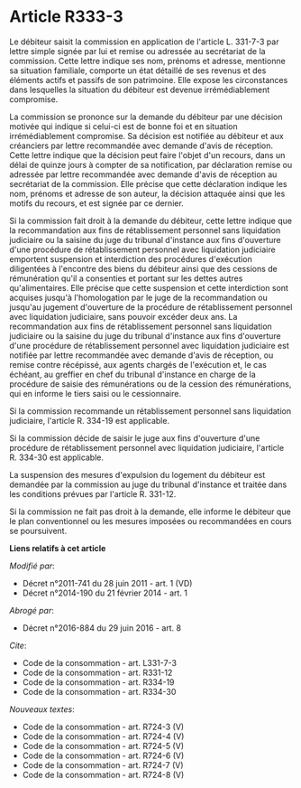 # Article R333-3

Le débiteur saisit la commission en application de l'article L. 331-7-3 par lettre simple signée par lui et remise ou
adressée au secrétariat de la commission. Cette lettre indique ses nom, prénoms et adresse, mentionne sa situation familiale,
comporte un état détaillé de ses revenus et des éléments actifs et passifs de son patrimoine. Elle expose les circonstances
dans lesquelles la situation du débiteur est devenue irrémédiablement compromise. 

La commission se prononce sur la demande du débiteur par une décision motivée qui indique si celui-ci est de bonne foi et en
situation irrémédiablement compromise. Sa décision est notifiée au débiteur et aux créanciers par lettre recommandée avec
demande d'avis de réception. Cette lettre indique que la décision peut faire l'objet d'un recours, dans un délai de quinze
jours à compter de sa notification, par déclaration remise ou adressée par lettre recommandée avec demande d'avis de
réception au secrétariat de la commission. Elle précise que cette déclaration indique les nom, prénoms et adresse de son
auteur, la décision attaquée ainsi que les motifs du recours, et est signée par ce dernier. 

Si la commission fait droit à la demande du débiteur, cette lettre indique que la recommandation aux fins de rétablissement
personnel sans liquidation judiciaire ou la saisine du juge du tribunal d'instance aux fins d'ouverture d'une procédure de
rétablissement personnel avec liquidation judiciaire emportent suspension et interdiction des procédures d'exécution
diligentées à l'encontre des biens du débiteur ainsi que des cessions de rémunération qu'il a consenties et portant sur les
dettes autres qu'alimentaires. Elle précise que cette suspension et cette interdiction sont acquises jusqu'à l'homologation
par le juge de la recommandation ou jusqu'au jugement d'ouverture de la procédure de rétablissement personnel avec
liquidation judiciaire, sans pouvoir excéder deux ans. La recommandation aux fins de rétablissement personnel sans
liquidation judiciaire ou la saisine du juge du tribunal d'instance aux fins d'ouverture d'une procédure de rétablissement
personnel avec liquidation judiciaire est notifiée par lettre recommandée avec demande d'avis de réception, ou remise contre
récépissé, aux agents chargés de l'exécution et, le cas échéant, au greffier en chef du tribunal d'instance en charge de la
procédure de saisie des rémunérations ou de la cession des rémunérations, qui en informe le tiers saisi ou le cessionnaire. 

Si la commission recommande un rétablissement personnel sans liquidation judiciaire, l'article R. 334-19 est applicable. 

Si la commission décide de saisir le juge aux fins d'ouverture d'une procédure de rétablissement personnel avec liquidation
judiciaire, l'article R. 334-30 est applicable. 

La suspension des mesures d'expulsion du logement du débiteur est demandée par la commission au juge du tribunal d'instance
et traitée dans les conditions prévues par l'article R. 331-12. 

Si la commission ne fait pas droit à la demande, elle informe le débiteur que le plan conventionnel ou les mesures imposées
ou recommandées en cours se poursuivent.

**Liens relatifs à cet article**

_Modifié par_:

  - Décret n°2011-741 du 28 juin 2011 - art. 1 (VD)
  - Décret n°2014-190 du 21 février 2014 - art. 1

_Abrogé par_:

  - Décret n°2016-884 du 29 juin 2016 - art. 8

_Cite_:

  - Code de la consommation - art. L331-7-3
  - Code de la consommation - art. R331-12
  - Code de la consommation - art. R334-19
  - Code de la consommation - art. R334-30

_Nouveaux textes_:

  - Code de la consommation - art. R724-3 (V)
  - Code de la consommation - art. R724-4 (V)
  - Code de la consommation - art. R724-5 (V)
  - Code de la consommation - art. R724-6 (V)
  - Code de la consommation - art. R724-7 (V)
  - Code de la consommation - art. R724-8 (V)
